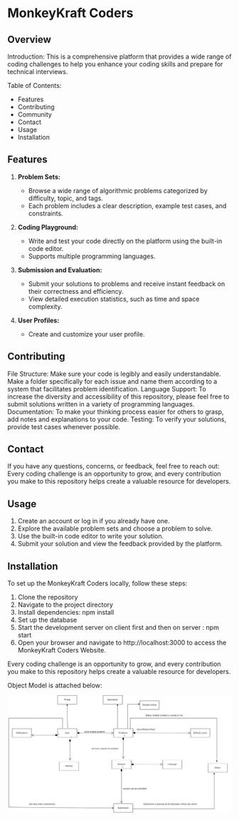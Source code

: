 # MonkeyKraft Coders

## Overview

Introduction:
This is a comprehensive platform that provides a wide range of coding challenges to help you enhance your coding skills and prepare for technical interviews.

Table of Contents:
- Features
- Contributing
- Community
- Contact
- Usage
- Installation

## Features

1. **Problem Sets:**
   - Browse a wide range of algorithmic problems categorized by difficulty, topic, and tags.
   - Each problem includes a clear description, example test cases, and constraints.

2. **Coding Playground:**
   - Write and test your code directly on the platform using the built-in code editor.
   - Supports multiple programming languages.

3. **Submission and Evaluation:**
   - Submit your solutions to problems and receive instant feedback on their correctness and efficiency.
   - View detailed execution statistics, such as time and space complexity.

4. **User Profiles:**
   - Create and customize your user profile.


## Contributing

File Structure: Make sure your code is legibly and easily understandable. Make a folder specifically for each issue and name them according to a system that facilitates problem identification.
Language Support: To increase the diversity and accessibility of this repository, please feel free to submit solutions written in a variety of programming languages.
Documentation: To make your thinking process easier for others to grasp, add notes and explanations to your code.
Testing: To verify your solutions, provide test cases whenever possible.

## Contact
If you have any questions, concerns, or feedback, feel free to reach out:
Every coding challenge is an opportunity to grow, and every contribution you make to this repository helps create a valuable resource for developers.

## Usage 
1. Create an account or log in if you already have one.
2. Explore the available problem sets and choose a problem to solve.
3. Use the built-in code editor to write your solution.
4.  Submit your solution and view the feedback provided by the platform.

## Installation
To set up the MonkeyKraft Coders locally, follow these steps:

1. Clone the repository
2. Navigate to the project directory
3. Install dependencies: npm install
4. Set up the database
5. Start the development server on client first and then on server  : npm start
6. Open your browser and navigate to http://localhost:3000 to access the MonkeyKraft Coders Website.

Every coding challenge is an opportunity to grow, and every contribution you make to this repository helps create a valuable resource for developers.

Object Model is attached below:

![Object Model Design](./objectmodeldesign-webd.png)
